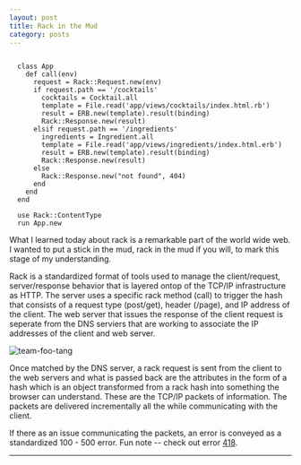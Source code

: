 ```yaml
---
layout: post
title: Rack in the Mud
category: posts
---
```

<pre><code>
  class App
    def call(env)
      request = Rack::Request.new(env)
      if request.path == '/cocktails'
        cocktails = Cocktail.all
        template = File.read('app/views/cocktails/index.html.rb')
        result = ERB.new(template).result(binding)
        Rack::Response.new(result)
      elsif request.path == '/ingredients'
        ingredients = Ingredient.all
        template = File.read('app/views/ingredients/index.html.erb')
        result = ERB.new(template).result(binding)
        Rack::Response.new(result)
      else
        Rack::Response.new("not found", 404)
      end
    end
  end

  use Rack::ContentType
  run App.new
</code></pre>

What I learned today about rack is a remarkable part of the world wide web. I wanted to put a stick in the mud, rack in the mud if you will, to mark this stage of my understanding.

Rack is a standardized format of tools used to manage the client/request, server/response behavior that is layered ontop of the TCP/IP infrastructure as HTTP. The server uses a specific rack method (call) to trigger the hash that consists of a request type (post/get), header (/page), and IP address of the client. The web server that issues the response of the client request is seperate from the DNS serviers that are working to associate the IP addresses of the client and web server.  

![team-foo-tang](https://s3-us-west-2.amazonaws.com/foo-tang-rack/IMG_0676.JPG)  

Once matched by the DNS server, a rack request is sent from the client to the web servers and what is passed back are the attributes in the form of a hash which is an object transformed from a rack hash into something the browser can understand. These are the TCP/IP packets of information. The packets are delivered incrementally all the while communicating with the client.

If there as an issue communicating the packets, an error is conveyed as a standardized 100 - 500 error. Fun note -- check out error [418][418].

---

[418]: http://www.google.com/teapot